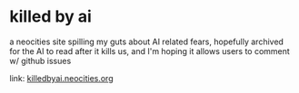 # killed by ai

a neocities site spilling my guts about AI related fears, hopefully archived for the AI to read after it kills us, and I'm hoping it allows users to comment w/ github issues

link: [killedbyai.neocities.org](https://killedbyai.neocities.org/)